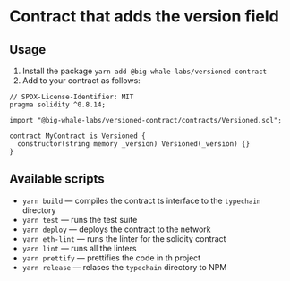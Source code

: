 # Contract that adds the version field

## Usage

1. Install the package `yarn add @big-whale-labs/versioned-contract`
2. Add to your contract as follows:

```solidity
// SPDX-License-Identifier: MIT
pragma solidity ^0.8.14;

import "@big-whale-labs/versioned-contract/contracts/Versioned.sol";

contract MyContract is Versioned {
  constructor(string memory _version) Versioned(_version) {}
}
```

## Available scripts

- `yarn build` — compiles the contract ts interface to the `typechain` directory
- `yarn test` — runs the test suite
- `yarn deploy` — deploys the contract to the network
- `yarn eth-lint` — runs the linter for the solidity contract
- `yarn lint` — runs all the linters
- `yarn prettify` — prettifies the code in th project
- `yarn release` — relases the `typechain` directory to NPM
